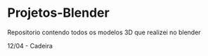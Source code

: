 # Projetos-Blender

Repositorio contendo todos os modelos 3D que realizei no blender 

12/04 - Cadeira
